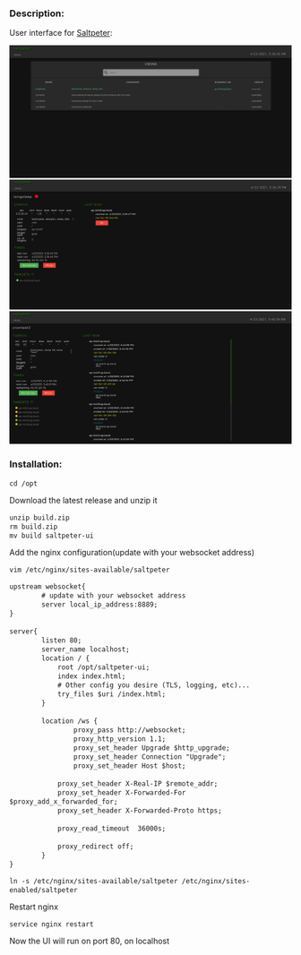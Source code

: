 ### Description:

User interface for [Saltpeter](https://github.com/syscollective/saltpeter):

<img src="screenshots/table.png" width="800" >
<img src="screenshots/run.png" width="800" >
<img src="screenshots/results.png" width="800" >

### Installation:
```
cd /opt
```

Download the latest release and unzip it
```
unzip build.zip
rm build.zip
mv build saltpeter-ui
```

Add the nginx configuration(update with your websocket address)
```
vim /etc/nginx/sites-available/saltpeter
```
```
upstream websocket{
        # update with your websocket address
        server local_ip_address:8889;
}

server{
        listen 80;
        server_name localhost;
        location / {
            root /opt/saltpeter-ui;
            index index.html;
            # Other config you desire (TLS, logging, etc)...
            try_files $uri /index.html;
        }

        location /ws {
                proxy_pass http://websocket;
                proxy_http_version 1.1;
                proxy_set_header Upgrade $http_upgrade;
                proxy_set_header Connection "Upgrade";
                proxy_set_header Host $host;

    		proxy_set_header X-Real-IP $remote_addr;
    		proxy_set_header X-Forwarded-For $proxy_add_x_forwarded_for;
    		proxy_set_header X-Forwarded-Proto https;

    		proxy_read_timeout  36000s;

    		proxy_redirect off;
        }
}
```
```
ln -s /etc/nginx/sites-available/saltpeter /etc/nginx/sites-enabled/saltpeter
```
Restart nginx
```
service nginx restart
```

Now the UI will run on port 80, on localhost
